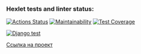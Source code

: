 ### Hexlet tests and linter status:
[![Actions Status](https://github.com/Maksim75ru/python-project-52/workflows/hexlet-check/badge.svg)](https://github.com/Maksim75ru/python-project-52/actions)
[![Maintainability](https://api.codeclimate.com/v1/badges/49443b45cf7b069affba/maintainability)](https://codeclimate.com/github/Maksim75ru/python-project-52/maintainability)
[![Test Coverage](https://api.codeclimate.com/v1/badges/49443b45cf7b069affba/test_coverage)](https://codeclimate.com/github/Maksim75ru/python-project-52/test_coverage)

[![Django test](https://github.com/Maksim75ru/python-project-52/actions/workflows/tests-check.yml/badge.svg)](https://github.com/Maksim75ru/python-project-52/actions/workflows/tests-check.yml)


[Ссылка на проект](https://python-project-52-production-78e0.up.railway.app)

